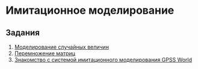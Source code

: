 # Имитационное моделирование
<!--[В начало](https://github.com/dimondlove/simulation_modeling/tree/master)-->

## Задания

1. [Моделирование случайных величин](https://github.com/dimondlove/simulation_modeling/tree/first_task)
2. [Перемножение матриц](https://github.com/dimondlove/simulation_modeling/tree/second_task)
3. [Знакомство с системой имитационного моделирования GPSS World](https://github.com/dimondlove/simulation_modeling/tree/third_task)